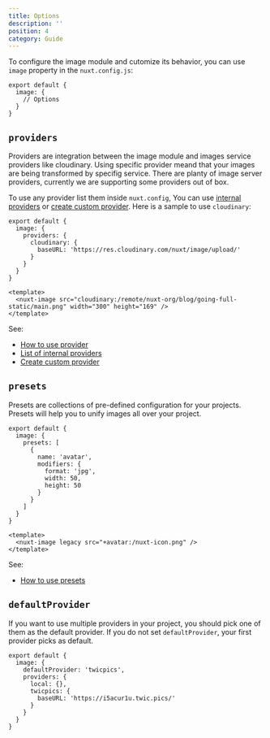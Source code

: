 ```yaml
---
title: Options
description: ''
position: 4
category: Guide
---
```


To configure the image module and cutomize its behavior, you can use `image` property in the `nuxt.config.js`:

```js{}[nuxt.config.js]
export default {
  image: {
    // Options
  }
}
```

## `providers`

Providers are integration between the image module and images service providers like cloudinary. Using specific provider meand that your images are being transformed by specifig service.
There are planty of image server providers, currently we are supporting some providers out of box.

To use any provider list them inside `nuxt.config`, You can use [internal providers](/providers) or [create custom provider](/custom-provider).
Here is a sample to use `cloudinary`:

<code-group>
  <code-block label="nuxt.config.js" active>

  ```js{}[nuxt.config.js]
  export default {
    image: {
      providers: {
        cloudinary: {
          baseURL: 'https://res.cloudinary.com/nuxt/image/upload/'
        }
      }
    }
  }
  ```
  </code-block>
  <code-block label="index.vue">

  ```vue{}[index.vue]
  <template>
    <nuxt-image src="cloudinary:/remote/nuxt-org/blog/going-full-static/main.png" width="300" height="169" />
  </template>
  ```

  </code-block>
  <code-block label="Preview">

  <div class="text-center p-4 bg-gray-800 rounded-b-md">
    <nuxt-image src="cloudinary:/remote/nuxt-org/blog/going-full-static/main.png" width="300" height="169"></nuxt-image>
  </div>

  </code-block>
</code-group>

<!-- local provider -->
<!-- writing custom providers -->
See:
- [How to use provider](/nuxt-image#provider)
- [List of internal providers](/providers)
- [Create custom provider](/custom-provider)

## `presets`

Presets are collections of pre-defined configuration for your projects. Presets will help you to unify images all over your project.

<code-group>
  <code-block label="nuxt.config.js" active>

  ```js{}[nuxt.config.js]
  export default {
    image: {
      presets: [
        {
          name: 'avatar',
          modifiers: {
            format: 'jpg',
            width: 50,
            height: 50
          }
        }
      ]
    }
  }
  ```
  </code-block>
  <code-block label="index.vue">

  ```vue{}[index.vue]
  <template>
    <nuxt-image legacy src="+avatar:/nuxt-icon.png" />
  </template>
  ```

  </code-block>
  <code-block label="Preview">

  <div class="text-center p-4 bg-gray-800 rounded-b-md">
    <nuxt-image legacy src="+avatar:/nuxt-icon.png"></nuxt-image>
  </div>

  </code-block>
</code-group>

See:
- [How to use presets](/nuxt-image#preset)

## `defaultProvider`

If you want to use multiple providers in your project, you should pick one of them as the default provider. If you do not set `defaultProvider`, your first provider picks as default.

```js{}[nuxt.config.js]
export default {
  image: {
    defaultProvider: 'twicpics',
    providers: {
      local: {},
      twicpics: {
        baseURL: 'https://i5acur1u.twic.pics/'
      }
    }
  }
}
```
